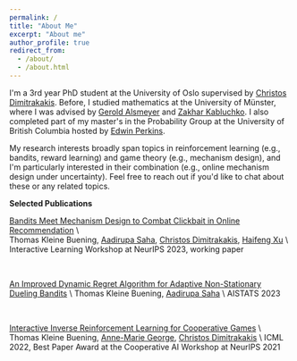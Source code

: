 ```yaml
---
permalink: /
title: "About Me"
excerpt: "About me"
author_profile: true
redirect_from: 
  - /about/
  - /about.html
---
```



I'm a 3rd year PhD student at the University of Oslo supervised by [Christos Dimitrakakis](https://sites.google.com/site/christosdimitrakakis).
Before, I studied mathematics at the University of Münster, where I was advised by [Gerold Alsmeyer](https://www.uni-muenster.de/Stochastik/en/Arbeitsgruppen/Alsmeyer/index.shtml) and [Zakhar Kabluchko](https://scholar.google.com/citations?user=ZYBsQucAAAAJ&hl=en). 
I also completed part of my master's in the Probability Group at the University of British Columbia hosted by [Edwin Perkins](https://personal.math.ubc.ca/~perkins/perkins.html). 

My research interests broadly span topics in reinforcement learning (e.g., bandits, reward learning) and game theory (e.g., mechanism design), and I'm particularly interested in their combination (e.g., online mechanism design under uncertainty). 
Feel free to reach out if you'd like to chat about these or any related topics. 




**Selected Publications**

[Bandits Meet Mechanism Design to Combat Clickbait in Online Recommendation](https://openreview.net/pdf?id=iIhXNqNh1c)  \   
Thomas Kleine Buening, [Aadirupa Saha](https://aadirupa.github.io/), [Christos Dimitrakakis](https://sites.google.com/site/christosdimitrakakis), [Haifeng Xu](https://www.haifeng-xu.com/)   \ 
Interactive Learning Workshop at NeurIPS 2023, working paper 

<br />

[An Improved Dynamic Regret Algorithm for Adaptive Non-Stationary Dueling Bandits](https://arxiv.org/abs/2210.14322)  \ 
Thomas Kleine Buening, [Aadirupa Saha](https://aadirupa.github.io/)  \ 
AISTATS 2023

<br />

[Interactive Inverse Reinforcement Learning for Cooperative Games](https://proceedings.mlr.press/v162/buning22a.html)  \ 
Thomas Kleine Buening, [Anne-Marie George](https://scholar.google.de/citations?user=uOuR7XgAAAAJ&hl=en), [Christos Dimitrakakis](https://sites.google.com/site/christosdimitrakakis)  \ 
ICML 2022, Best Paper Award at the Cooperative AI Workshop at NeurIPS 2021